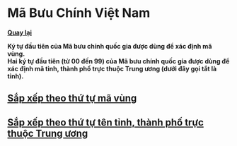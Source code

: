 # Mã Bưu Chính Việt Nam

**[Quay lại](https://khangshirokuma.github.io/MaBuuChinhVietNam/#bản-đồ-mã-bưu-chính)**

**Ký tự đầu tiên của Mã bưu chính quốc gia được dùng để xác định mã
vùng.**  
**Hai ký tự đầu tiên (từ 00 đến 99) của Mã bưu chính quốc gia được
dùng để xác định mã tỉnh, thành phố trực thuộc Trung ương (dưới đây gọi tắt là
tỉnh).**

## [Sắp xếp theo thứ tự mã vùng](Theo_Mã_Vùng/README.md)

## [Sắp xếp theo thứ tự tên tỉnh, thành phố trực thuộc Trung ương](Theo_Tên_Tỉnh/README.md)